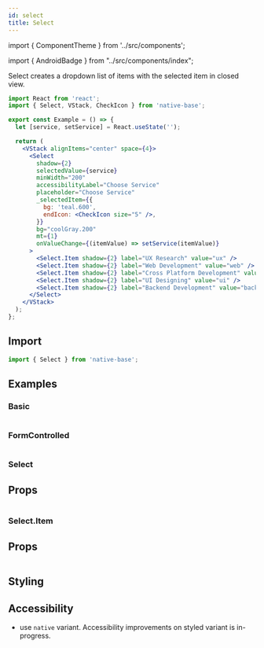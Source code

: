 ```yaml
---
id: select
title: Select
---
```


import { ComponentTheme } from '../src/components';

import { AndroidBadge } from "../src/components/index";

Select creates a dropdown list of items with the selected item in closed view.

```jsx isShowcase
import React from 'react';
import { Select, VStack, CheckIcon } from 'native-base';

export const Example = () => {
  let [service, setService] = React.useState('');

  return (
    <VStack alignItems="center" space={4}>
      <Select
        shadow={2}
        selectedValue={service}
        minWidth="200"
        accessibilityLabel="Choose Service"
        placeholder="Choose Service"
        _selectedItem={{
          bg: 'teal.600',
          endIcon: <CheckIcon size="5" />,
        }}
        bg="coolGray.200"
        mt={1}
        onValueChange={(itemValue) => setService(itemValue)}
      >
        <Select.Item shadow={2} label="UX Research" value="ux" />
        <Select.Item shadow={2} label="Web Development" value="web" />
        <Select.Item shadow={2} label="Cross Platform Development" value="cross" />
        <Select.Item shadow={2} label="UI Designing" value="ui" />
        <Select.Item shadow={2} label="Backend Development" value="backend" />
      </Select>
    </VStack>
  );
};
```

## Import

```jsx
import { Select } from 'native-base';
```

## Examples

### Basic

```ComponentSnackPlayer path=components,primitives,Select,Basic.tsx

```

### FormControlled

```ComponentSnackPlayer path=components,primitives,Select,FormControlled.tsx

```

### Select

## Props

```ComponentPropTable path=primitives,Select,Select.tsx

```

### Select.Item

## Props

```ComponentPropTable path=primitives,Select,SelectItem.tsx

```

## Styling

<ComponentTheme name="select" />

## Accessibility

- use `native` variant. Accessibility improvements on styled variant is in-progress.
